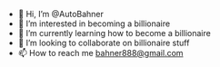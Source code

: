 - 👋 Hi, I’m @AutoBahner
- 👀 I’m interested in becoming a billionaire
- 🌱 I’m currently learning how to become a billionaire
- 💞️ I’m looking to collaborate on billionaire stuff
- 📫 How to reach me bahner888@gmail.com

<!---
AutoBahner/AutoBahner is a ✨ special ✨ repository because its `README.md` (this file) appears on your GitHub profile.
You can click the Preview link to take a look at your changes.
--->
